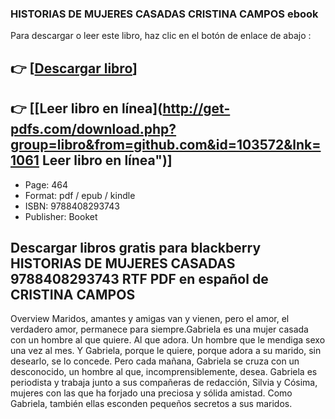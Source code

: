 ### HISTORIAS DE MUJERES CASADAS CRISTINA CAMPOS ebook

Para descargar o leer este libro, haz clic en el botón de enlace de abajo :

## 👉  [**[Descargar libro](http://get-pdfs.com/download.php?group=libro&from=github.com&id=103572&lnk=1061 "Descargar libro")**]

## 👉  [**[Leer libro en línea](http://get-pdfs.com/download.php?group=libro&from=github.com&id=103572&lnk=1061 Leer libro en línea")**]




* Page: 464
* Format: pdf / epub / kindle
* ISBN: 9788408293743
* Publisher: Booket

## Descargar libros gratis para blackberry HISTORIAS DE MUJERES CASADAS 9788408293743 RTF PDF en español de CRISTINA CAMPOS

Overview
Maridos, amantes y amigas van y vienen, pero el amor, el verdadero amor, permanece para siempre.Gabriela es una mujer casada con un hombre al que quiere. Al que adora. Un hombre que le mendiga sexo una vez al mes. Y Gabriela, porque le quiere, porque adora a su marido, sin desearlo, se lo concede. Pero cada mañana, Gabriela se cruza con un desconocido, un hombre al que, incomprensiblemente, desea. Gabriela es periodista y trabaja junto a sus compañeras de redacción, Silvia y Cósima, mujeres con las que ha forjado una preciosa y sólida amistad. Como Gabriela, también ellas esconden pequeños secretos a sus maridos.



